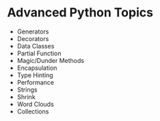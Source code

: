 # Advanced Python Topics
* Generators
* Decorators
* Data Classes
* Partial Function
* Magic/Dunder Methods
* Encapsulation
* Type Hinting
* Performance 
* Strings
* Shrink
* Word Clouds
* Collections
       
    
